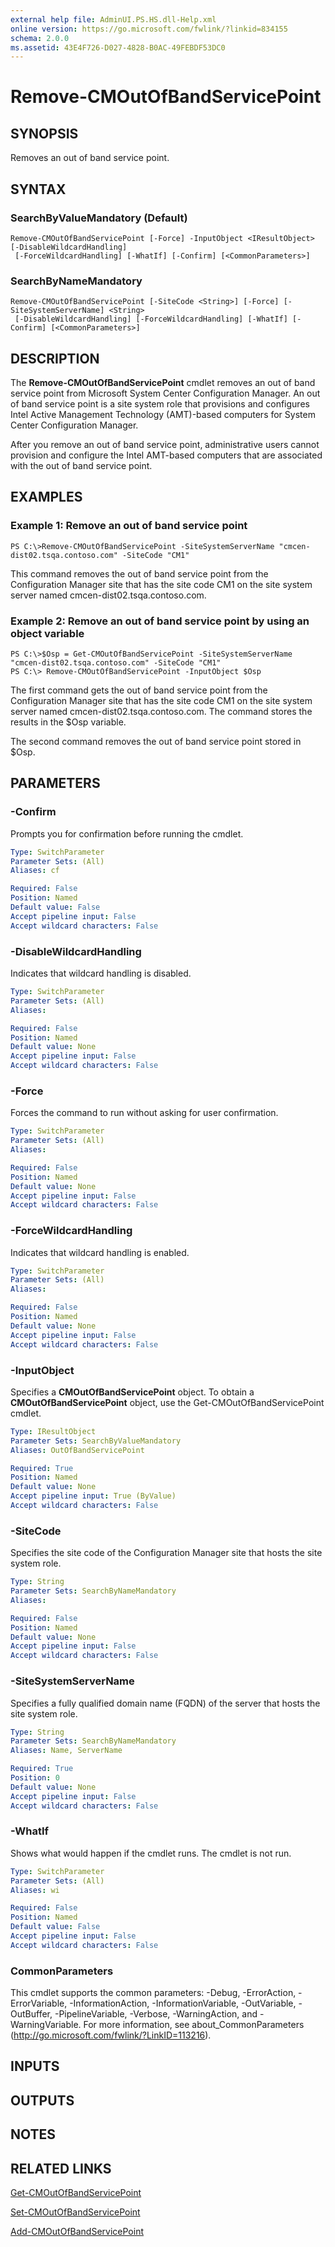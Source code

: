 ```yaml
---
external help file: AdminUI.PS.HS.dll-Help.xml
online version: https://go.microsoft.com/fwlink/?linkid=834155
schema: 2.0.0
ms.assetid: 43E4F726-D027-4828-B0AC-49FEBDF53DC0
---
```


# Remove-CMOutOfBandServicePoint

## SYNOPSIS
Removes an out of band service point.

## SYNTAX

### SearchByValueMandatory (Default)
```
Remove-CMOutOfBandServicePoint [-Force] -InputObject <IResultObject> [-DisableWildcardHandling]
 [-ForceWildcardHandling] [-WhatIf] [-Confirm] [<CommonParameters>]
```

### SearchByNameMandatory
```
Remove-CMOutOfBandServicePoint [-SiteCode <String>] [-Force] [-SiteSystemServerName] <String>
 [-DisableWildcardHandling] [-ForceWildcardHandling] [-WhatIf] [-Confirm] [<CommonParameters>]
```

## DESCRIPTION
The **Remove-CMOutOfBandServicePoint** cmdlet removes an out of band service point from Microsoft System Center Configuration Manager.
An out of band service point is a site system role that provisions and configures Intel Active Management Technology (AMT)-based computers for System Center Configuration Manager.

After you remove an out of band service point, administrative users cannot provision and configure the Intel AMT-based computers that are associated with the out of band service point.

## EXAMPLES

### Example 1: Remove an out of band service point
```
PS C:\>Remove-CMOutOfBandServicePoint -SiteSystemServerName "cmcen-dist02.tsqa.contoso.com" -SiteCode "CM1"
```

This command removes the out of band service point from the Configuration Manager site that has the site code CM1 on the site system server named cmcen-dist02.tsqa.contoso.com.

### Example 2: Remove an out of band service point by using an object variable
```
PS C:\>$Osp = Get-CMOutOfBandServicePoint -SiteSystemServerName "cmcen-dist02.tsqa.contoso.com" -SiteCode "CM1"
PS C:\> Remove-CMOutOfBandServicePoint -InputObject $Osp
```

The first command gets the out of band service point from the Configuration Manager site that has the site code CM1 on the site system server named cmcen-dist02.tsqa.contoso.com.
The command stores the results in the $Osp variable.

The second command removes the out of band service point stored in $Osp.

## PARAMETERS

### -Confirm
Prompts you for confirmation before running the cmdlet.

```yaml
Type: SwitchParameter
Parameter Sets: (All)
Aliases: cf

Required: False
Position: Named
Default value: False
Accept pipeline input: False
Accept wildcard characters: False
```

### -DisableWildcardHandling
Indicates that wildcard handling is disabled.

```yaml
Type: SwitchParameter
Parameter Sets: (All)
Aliases: 

Required: False
Position: Named
Default value: None
Accept pipeline input: False
Accept wildcard characters: False
```

### -Force
Forces the command to run without asking for user confirmation.

```yaml
Type: SwitchParameter
Parameter Sets: (All)
Aliases: 

Required: False
Position: Named
Default value: None
Accept pipeline input: False
Accept wildcard characters: False
```

### -ForceWildcardHandling
Indicates that wildcard handling is enabled.

```yaml
Type: SwitchParameter
Parameter Sets: (All)
Aliases: 

Required: False
Position: Named
Default value: None
Accept pipeline input: False
Accept wildcard characters: False
```

### -InputObject
Specifies a **CMOutOfBandServicePoint** object.
To obtain a **CMOutOfBandServicePoint** object, use the Get-CMOutOfBandServicePoint cmdlet.

```yaml
Type: IResultObject
Parameter Sets: SearchByValueMandatory
Aliases: OutOfBandServicePoint

Required: True
Position: Named
Default value: None
Accept pipeline input: True (ByValue)
Accept wildcard characters: False
```

### -SiteCode
Specifies the site code of the Configuration Manager site that hosts the site system role.

```yaml
Type: String
Parameter Sets: SearchByNameMandatory
Aliases: 

Required: False
Position: Named
Default value: None
Accept pipeline input: False
Accept wildcard characters: False
```

### -SiteSystemServerName
Specifies a fully qualified domain name (FQDN) of the server that hosts the site system role.

```yaml
Type: String
Parameter Sets: SearchByNameMandatory
Aliases: Name, ServerName

Required: True
Position: 0
Default value: None
Accept pipeline input: False
Accept wildcard characters: False
```

### -WhatIf
Shows what would happen if the cmdlet runs.
The cmdlet is not run.

```yaml
Type: SwitchParameter
Parameter Sets: (All)
Aliases: wi

Required: False
Position: Named
Default value: False
Accept pipeline input: False
Accept wildcard characters: False
```

### CommonParameters
This cmdlet supports the common parameters: -Debug, -ErrorAction, -ErrorVariable, -InformationAction, -InformationVariable, -OutVariable, -OutBuffer, -PipelineVariable, -Verbose, -WarningAction, and -WarningVariable. For more information, see about_CommonParameters (http://go.microsoft.com/fwlink/?LinkID=113216).

## INPUTS

## OUTPUTS

## NOTES

## RELATED LINKS

[Get-CMOutOfBandServicePoint](./Get-CMOutOfBandServicePoint.md)

[Set-CMOutOfBandServicePoint](./Set-CMOutOfBandServicePoint.md)

[Add-CMOutOfBandServicePoint](./Add-CMOutOfBandServicePoint.md)


